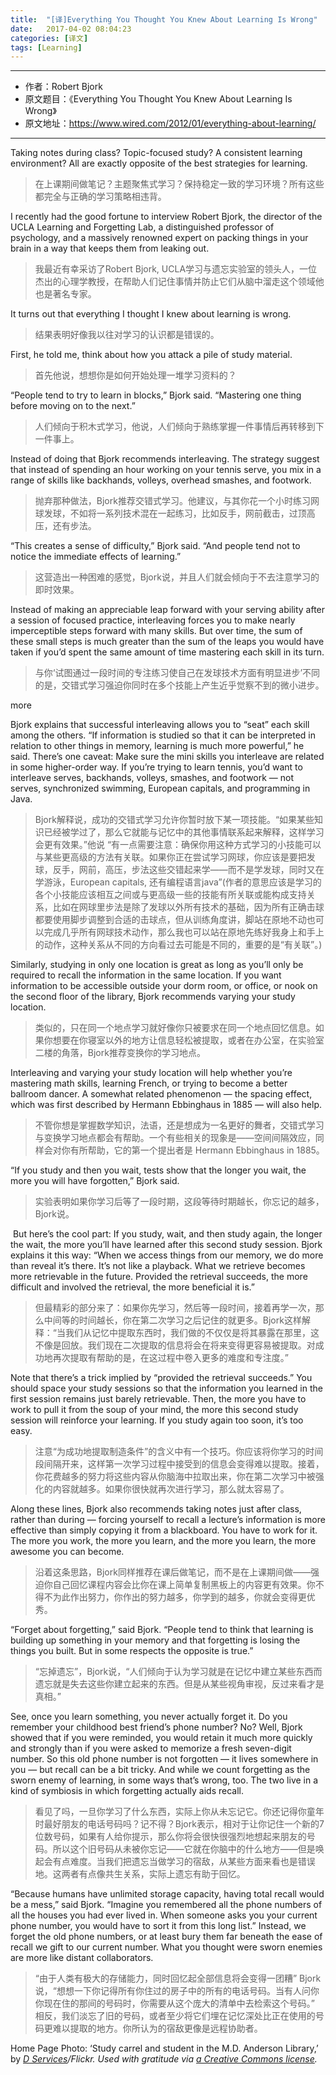 ```yaml
---
title:  "[译]Everything You Thought You Knew About Learning Is Wrong"
date:   2017-04-02 08:04:23
categories: [译文]
tags: [Learning]
---
```


---

* 作者：Robert Bjork
* 原文题目：《Everything You Thought You Knew About Learning Is Wrong》
* 原文地址：https://www.wired.com/2012/01/everything-about-learning/

---

Taking notes during class? Topic-focused study? A consistent learning environment? All are exactly opposite of the best strategies for learning.
> 在上课期间做笔记？主题聚焦式学习？保持稳定一致的学习环境？所有这些都完全与正确的学习策略相违背。

I recently had the good fortune to interview Robert Bjork, the director of the UCLA Learning and Forgetting Lab, a distinguished professor of psychology, and a massively renowned expert on packing things in your brain in a way that keeps them from leaking out.
> 我最近有幸采访了Robert Bjork, UCLA学习与遗忘实验室的领头人，一位杰出的心理学教授，在帮助人们记住事情并防止它们从脑中溜走这个领域他也是著名专家。

It turns out that everything I thought I knew about learning is wrong.
> 结果表明好像我以往对学习的认识都是错误的。

First, he told me, think about how you attack a pile of study material.
> 首先他说，想想你是如何开始处理一堆学习资料的？

“People tend to try to learn in blocks,” Bjork said. “Mastering one thing before moving on to the next.” 
> 人们倾向于积木式学习，他说，人们倾向于熟练掌握一件事情后再转移到下一件事上。

Instead of doing that Bjork recommends interleaving. The strategy suggest that instead of spending an hour working on your tennis serve, you mix in a range of skills like backhands, volleys, overhead smashes, and footwork.
> 抛弃那种做法，Bjork推荐交错式学习。他建议，与其你花一个小时练习网球发球，不如将一系列技术混在一起练习，比如反手，网前截击，过顶高压，还有步法。

“This creates a sense of difficulty,” Bjork said. “And people tend not to notice the immediate effects of learning.”
> 这营造出一种困难的感觉，Bjork说，并且人们就会倾向于不去注意学习的即时效果。

Instead of making an appreciable leap forward with your serving ability after a session of focused practice, interleaving forces you to make nearly imperceptible steps forward with many skills. But over time, the sum of these small steps is much greater than the sum of the leaps you would have taken if you’d spent the same amount of time mastering each skill in its turn.
> 与你‘试图通过一段时间的专注练习使自己在发球技术方面有明显进步’不同的是，交错式学习强迫你同时在多个技能上产生近乎觉察不到的微小进步。

more

Bjork explains that successful interleaving allows you to “seat” each skill among the others. “If information is studied so that it can be interpreted in relation to other things in memory, learning is much more powerful,” he said. There’s one caveat: Make sure the mini skills you interleave are related in some higher-order way. If you’re trying to learn tennis, you’d want to interleave serves, backhands, volleys, smashes, and footwork — not serves, synchronized swimming, European capitals, and programming in Java.
> Bjork解释说，成功的交错式学习允许你暂时放下某一项技能。“如果某些知识已经被学过了，那么它就能与记忆中的其他事情联系起来解释，这样学习会更有效果。”他说 “有一点需要注意：确保你用这种方式学习的小技能可以与某些更高级的方法有关联。如果你正在尝试学习网球，你应该是要把发球，反手，网前，高压，步法这些交错起来学——而不是学发球，同时又在学游泳，European capitals, 还有编程语言java”(作者的意思应该是学习的各个小技能应该相互之间或与更高级一些的技能有所关联或能构成支持关系，比如在网球里步法是除了发球以外所有技术的基础，因为所有正确击球都要使用脚步调整到合适的击球点，但从训练角度讲，脚站在原地不动也可以完成几乎所有网球技术动作，那么我也可以站在原地先练好我身上和手上的动作，这种关系从不同的方向看过去可能是不同的，重要的是“有关联”。)

Similarly, studying in only one location is great as long as you’ll only be required to recall the information in the same location. If you want information to be accessible outside your dorm room, or office, or nook on the second floor of the library, Bjork recommends varying your study location.
> 类似的，只在同一个地点学习就好像你只被要求在同一个地点回忆信息。如果你想要在你寝室以外的地方让信息轻松被提取，或者在办公室，在实验室二楼的角落，Bjork推荐变换你的学习地点。

Interleaving and varying your study location will help whether you’re mastering math skills, learning French, or trying to become a better ballroom dancer. A somewhat related phenomenon — the spacing effect, which was first described by Hermann Ebbinghaus in 1885 — will also help.
> 不管你想是掌握数学知识，法语，还是想成为一名更好的舞者，交错式学习与变换学习地点都会有帮助。一个有些相关的现象是——空间间隔效应，同样会对你有所帮助，它的第一个提出者是 Hermann Ebbinghaus in 1885。

“If you study and then you wait, tests show that the longer you wait, the more you will have forgotten,” Bjork said.
> 实验表明如果你学习后等了一段时期，这段等待时期越长，你忘记的越多，Bjork说。

 But here’s the cool part: If you study, wait, and then study again, the longer the wait, the more you’ll have learned after this second study session. Bjork explains it this way: “When we access things from our memory, we do more than reveal it’s there. It’s not like a playback. What we retrieve becomes more retrievable in the future. Provided the retrieval succeeds, the more difficult and involved the retrieval, the more beneficial it is.”
> 但最精彩的部分来了：如果你先学习，然后等一段时间，接着再学一次，那么中间等的时间越长，你在第二次学习之后记住的就更多。Bjork这样解释：“当我们从记忆中提取东西时，我们做的不仅仅是将其暴露在那里，这不像是回放。我们现在二次提取的信息将会在将来变得更容易被提取。对成功地再次提取有帮助的是，在这过程中卷入更多的难度和专注度。”

Note that there’s a trick implied by “provided the retrieval succeeds.” You should space your study sessions so that the information you learned in the first session remains just barely retrievable. Then, the more you have to work to pull it from the soup of your mind, the more this second study session will reinforce your learning. If you study again too soon, it’s too easy.
> 注意“为成功地提取制造条件”的含义中有一个技巧。你应该将你学习的时间段间隔开来，这样第一次学习过程中接受到的信息会变得难以提取。接着，你花费越多的努力将这些内容从你脑海中拉取出来，你在第二次学习中被强化的内容就越多。如果你很快就再次进行学习，那么就太容易了。

Along these lines, Bjork also recommends taking notes just after class, rather than during — forcing yourself to recall a lecture’s information is more effective than simply copying it from a blackboard. You have to work for it. The more you work, the more you learn, and the more you learn, the more awesome you can become.
> 沿着这条思路，Bjork同样推荐在课后做笔记，而不是在上课期间做——强迫你自己回忆课程内容会比你在课上简单复制黑板上的内容更有效果。你不得不为此作出努力，你作出的努力越多，你学到的越多，你就会变得更优秀。

“Forget about forgetting,” said Bjork. “People tend to think that learning is building up something in your memory and that forgetting is losing the things you built. But in some respects the opposite is true.”
> “忘掉遗忘”，Bjork说，“人们倾向于认为学习就是在记忆中建立某些东西而遗忘就是失去这些你建立起来的东西。但是从某些视角审视，反过来看才是真相。”

See, once you learn something, you never actually forget it. Do you remember your childhood best friend’s phone number? No? Well, Bjork showed that if you were reminded, you would retain it much more quickly and strongly than if you were asked to memorize a fresh seven-digit number. So this old phone number is not forgotten — it lives somewhere in you — but recall can be a bit tricky. And while we count forgetting as the sworn enemy of learning, in some ways that’s wrong, too. The two live in a kind of symbiosis in which forgetting actually aids recall.
> 看见了吗，一旦你学习了什么东西，实际上你从未忘记它。你还记得你童年时最好朋友的电话号码吗？记不得？Bjork表示，相对于让你记住一个新的7位数号码，如果有人给你提示，那么你将会很快很强烈地想起来朋友的号码。所以这个旧号码从未被你忘记——它就在你脑中的什么地方——但是唤起会有点难度。当我们把遗忘当做学习的宿敌，从某些方面来看也是错误地。这两者有点像共生关系，实际上遗忘有助于回忆。

“Because humans have unlimited storage capacity, having total recall would be a mess,” said Bjork. “Imagine you remembered all the phone numbers of all the houses you had ever lived in. When someone asks you your current phone number, you would have to sort it from this long list.” Instead, we forget the old phone numbers, or at least bury them far beneath the ease of recall we gift to our current number. What you thought were sworn enemies are more like distant collaborators.
> “由于人类有极大的存储能力，同时回忆起全部信息将会变得一团糟” Bjork说，“想想一下你记得所有你住过的房子中的所有的电话号码。当有人问你你现在住的那间的号码时，你需要从这个庞大的清单中去检索这个号码。” 相反，我们淡忘了旧的号码，或者至少将它们埋在记忆深处比正在使用的号码更难以提取的地方。你所认为的宿敌更像是远程协助者。

Home Page Photo: ‘Study carrel and student in the M.D. Anderson Library,’ by *[D Services](http://www.flickr.com/photos/uhdigital/)/Flickr. Used with gratitude via [a Creative Commons license](http://creativecommons.org/licenses/by-sa/2.0/deed.en).*
